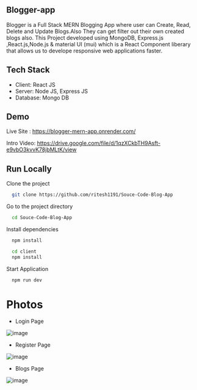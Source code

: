 ## Blogger-app

Blogger is a Full Stack MERN Blogging App where user can Create, Read, Delete and Update Blogs.Also They can get filter out their own created blogs also.
This Project developed using MongoDB, Express.js ,React.js,Node.js & material UI (mui) which is a React Component liberary that allows us to develope responsive web applications faster.


## Tech Stack
- Client: React JS
- Server: Node JS, Express JS
- Database: Mongo DB


## Demo
Live Site : https://blogger-mern-app.onrender.com/

Intro Video: https://drive.google.com/file/d/1qzXCkbTH9Asft-e9vbO3kvvK78jbMLtK/view

## Run Locally

Clone the project

```bash
  git clone https://github.com/ritesh1191/Souce-Code-Blog-App
```

Go to the project directory

```bash
  cd Souce-Code-Blog-App
```

Install dependencies

```bash
  npm install
```

```bash
  cd client
  npm install
```

Start Application

```bash
  npm run dev
```

# Photos

- Login Page

![image](https://github.com/ritesh1191/Souce-Code-Blog-App/assets/101041207/d4709f32-1b85-4f6f-b980-0800b038fde3)

- Register Page

![image](https://github.com/ritesh1191/Souce-Code-Blog-App/assets/101041207/e38fc5e1-417e-4af3-8d62-42646af11590)

- Blogs Page
  
![image](https://github.com/ritesh1191/Souce-Code-Blog-App/assets/101041207/8135612b-0edf-4983-90b3-c612f02085d9)
